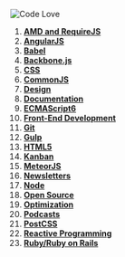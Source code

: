 ![Code Love](http://i.imgur.com/RS2KWU7.png)

1. **[AMD and RequireJS](https://github.com/KleoPetroff/dev-log/blob/master/source/amd-requirejs.md)**
2. **[AngularJS](https://github.com/KleoPetroff/dev-log/blob/master/source/angularjs.md)**
3. **[Babel](https://github.com/KleoPetroff/dev-log/blob/master/source/babel.md)**
4. **[Backbone.js](https://github.com/KleoPetroff/dev-log/blob/master/source/backbone.md)**
5. **[CSS](https://github.com/KleoPetroff/dev-log/blob/master/source/css.md)**
6. **[CommonJS](https://github.com/KleoPetroff/dev-log/blob/master/source/commonjs.md)**
7. **[Design](https://github.com/KleoPetroff/dev-log/blob/master/source/design.md)**
8. **[Documentation](https://github.com/KleoPetroff/dev-log/blob/master/source/documentation.md)**
9. **[ECMAScript6](https://github.com/KleoPetroff/dev-log/blob/master/source/ecmascript6.md)**
10. **[Front-End Development](https://github.com/KleoPetroff/dev-log/blob/master/source/front-end.md)**
11. **[Git](https://github.com/KleoPetroff/dev-log/blob/master/source/git.md)**
12. **[Gulp](https://github.com/KleoPetroff/dev-log/blob/master/source/gulp.md)**
13. **[HTML5](https://github.com/KleoPetroff/dev-log/blob/master/source/html5.md)**
14. **[Kanban](https://github.com/KleoPetroff/dev-log/blob/master/source/kanban.md)**
15. **[MeteorJS](https://github.com/KleoPetroff/dev-log/blob/master/source/meteor.md)**
16. **[Newsletters](https://github.com/KleoPetroff/dev-log/blob/master/source/newsletters.md)**
17. **[Node](https://github.com/KleoPetroff/dev-log/blob/master/source/nodejs.md)**
18. **[Open Source](https://github.com/KleoPetroff/dev-log/blob/master/source/open-source.md)**
19. **[Optimization](https://github.com/KleoPetroff/dev-log/blob/master/source/optimization.md)**
20. **[Podcasts](https://github.com/KleoPetroff/dev-log/blob/master/source/podcasts.md)**
21. **[PostCSS](https://github.com/KleoPetroff/dev-log/blob/master/source/postcss.md)**
22. **[Reactive Programming](https://github.com/KleoPetroff/dev-log/blob/master/source/reactive.md)**
23. **[Ruby/Ruby on Rails](https://github.com/KleoPetroff/dev-log/blob/master/source/ruby.md)**
